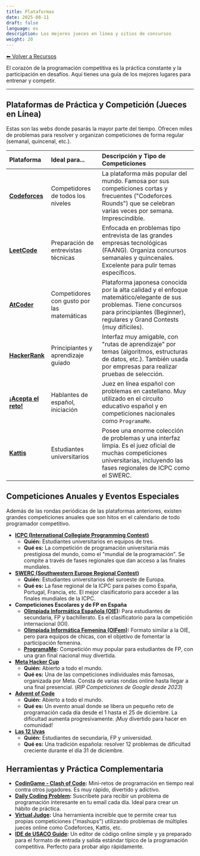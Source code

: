 ```yaml
---
title: Plataformas
date: 2025-08-11
draft: false
language: es
description: Los mejores jueces en línea y sitios de concursos
weight: 20
---
```


[⬅ Volver a Recursos](../)


El corazón de la programación competitiva es la práctica constante y la participación en desafíos. Aquí tienes una guía de los mejores lugares para entrenar y competir.

---

## Plataformas de Práctica y Competición (Jueces en Línea)

Estas son las webs donde pasarás la mayor parte del tiempo. Ofrecen miles de problemas para resolver y organizan competiciones de forma regular (semanal, quincenal, etc.).

| Plataforma | Ideal para... | Descripción y Tipo de Competiciones |
| :--- | :--- | :--- |
| **[Codeforces](https://codeforces.com)** | Competidores de todos los niveles | La plataforma más popular del mundo. Famosa por sus competiciones cortas y frecuentes ("Codeforces Rounds") que se celebran varias veces por semana. Imprescindible. |
| **[LeetCode](https://leetcode.com)** | Preparación de entrevistas técnicas | Enfocada en problemas tipo entrevista de las grandes empresas tecnológicas (FAANG). Organiza concursos semanales y quincenales. Excelente para pulir temas específicos. |
| **[AtCoder](https://atcoder.jp)** | Competidores con gusto por las matemáticas | Plataforma japonesa conocida por la alta calidad y el enfoque matemático/elegante de sus problemas. Tiene concursos para principiantes (Beginner), regulares y Grand Contests (muy difíciles). |
| **[HackerRank](https://www.hackerrank.com)** | Principiantes y aprendizaje guiado | Interfaz muy amigable, con "rutas de aprendizaje" por temas (algoritmos, estructuras de datos, etc.). También usada por empresas para realizar pruebas de selección. |
| **[¡Acepta el reto!](https://aceptaelreto.com)** | Hablantes de español, iniciación | Juez en línea español con problemas en castellano. Muy utilizado en el circuito educativo español y en competiciones nacionales como `ProgramaMe`. |
| **[Kattis](https://open.kattis.com)** | Estudiantes universitarios | Posee una enorme colección de problemas y una interfaz limpia. Es el juez oficial de muchas competiciones universitarias, incluyendo las fases regionales de ICPC como el SWERC. |

## Competiciones Anuales y Eventos Especiales

Además de las rondas periódicas de las plataformas anteriores, existen grandes competiciones anuales que son hitos en el calendario de todo programador competitivo.

*   **[ICPC (International Collegiate Programming Contest)](https://icpc.global)**
    *   **Quién:** Estudiantes universitarios en equipos de tres.
    *   **Qué es:** La competición de programación universitaria más prestigiosa del mundo, como el "mundial de la programación". Se compite a través de fases regionales que dan acceso a las finales mundiales.
*   **[SWERC (Southwestern Europe Regional Contest)](https://swerc.eu)**
    *   **Quién:** Estudiantes universitarios del suroeste de Europa.
    *   **Qué es:** La fase regional de la ICPC para países como España, Portugal, Francia, etc. El mejor clasificatorio para acceder a las finales mundiales de la ICPC.
*   **Competiciones Escolares y de FP en España**
    *   **[Olimpiada Informática Española (OIE)](https://olimpiada-informatica.org):** Para estudiantes de secundaria, FP y bachillerato. Es el clasificatorio para la competición internacional (IOI).
    *   **[Olimpiada Informática Femenina (OIFem)](https://oifem.es):** Formato similar a la OIE, pero para equipos de chicas, con el objetivo de fomentar la participación femenina.
    *   **[ProgramaMe](https://programame.com):** Competición muy popular para estudiantes de FP, con una gran final nacional muy divertida.
*   **[Meta Hacker Cup](https://www.facebook.com/codingcompetitions/hacker-cup)**
    *   **Quién:** Abierto a todo el mundo.
    *   **Qué es:** Una de las competiciones individuales más famosas, organizada por Meta. Consta de varias rondas online hasta llegar a una final presencial. (_RIP Competiciones de Google desde 2023_)
*   **[Advent of Code](https://adventofcode.com)**
    *   **Quién:** Abierto a todo el mundo.
    *   **Qué es:** Un evento anual donde se libera un pequeño reto de programación cada día desde el 1 hasta el 25 de diciembre. La dificultad aumenta progresivamente. ¡Muy divertido para hacer en comunidad!
*   **[Las 12 Uvas](https://las12uvas.es)**
    *   **Quién:** Estudiantes de secundaria, FP y universidad.
    *   **Qué es:** Una tradición española: resolver 12 problemas de dificultad creciente durante el día 31 de diciembre.


## Herramientas y Práctica Complementaria

*   **[CodinGame - Clash of Code](https://www.codingame.com/multiplayer/clashofcode):** Mini-retos de programación en tiempo real contra otros jugadores. Es muy rápido, divertido y adictivo.
*   **[Daily Coding Problem](https://www.dailycodingproblem.com):** Suscríbete para recibir un problema de programación interesante en tu email cada día. Ideal para crear un hábito de práctica.
*   **[Virtual Judge](https://vjudge.net):** Una herramienta increíble que te permite crear tus propias competiciones ("mashups") utilizando problemas de múltiples jueces online como Codeforces, Kattis, etc.
*   **[IDE de USACO Guide](https://ide.usaco.guide/):** Un editor de código online simple y ya preparado para el formato de entrada y salida estándar típico de la programación competitiva. Perfecto para probar algo rápidamente.

